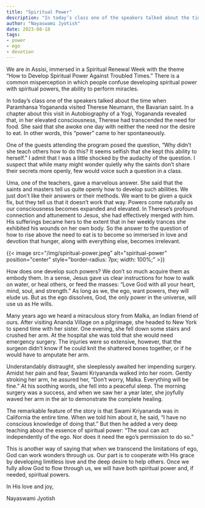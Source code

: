 ```yaml
---
title: "Spiritual Power"
description: "In today’s class one of the speakers talked about the time when Paramhansa Yogananda visited Therese Neumann, the Bavarian saint. In a chapter about this visit in Autobiography of a Yogi, Yogananda revealed that, in her elevated consciousness, Therese had transcended the need for food. She said that she awoke one day with neither the need nor the desire to eat. In other words, this “power” came to her spontaneously."
author: "Nayaswami Jyotish"
date: 2023-08-18
tags:
- power
- ego
- devotion
---
```


We are in Assisi, immersed in a Spiritual Renewal Week with the theme “How to Develop Spiritual Power Against Troubled Times.” There is a common misperception in which people confuse developing spiritual power with spiritual powers, the ability to perform miracles.

In today’s class one of the speakers talked about the time when Paramhansa Yogananda visited Therese Neumann, the Bavarian saint. In a chapter about this visit in Autobiography of a Yogi, Yogananda revealed that, in her elevated consciousness, Therese had transcended the need for food. She said that she awoke one day with neither the need nor the desire to eat. In other words, this “power” came to her spontaneously.

One of the guests attending the program posed the question, “Why didn’t she teach others how to do this? It seems selfish that she kept this ability to herself.” I admit that I was a little shocked by the audacity of the question. I suspect that while many might wonder quietly why the saints don’t share their secrets more openly, few would voice such a question in a class.

Uma, one of the teachers, gave a marvelous answer. She said that the saints and masters tell us quite openly how to develop such abilities. We just don’t like their answers or their methods. We want to be given a quick fix, but they tell us that it doesn’t work that way. Powers come naturally as our consciousness becomes expanded and elevated. In Therese’s profound connection and attunement to Jesus, she had effectively merged with him. His sufferings became hers to the extent that in her weekly trances she exhibited his wounds on her own body. So the answer to the question of how to rise above the need to eat is to become so immersed in love and devotion that hunger, along with everything else, becomes irrelevant.

{{< image src="/img/spiritual-power.jpeg" alt="spiritual-power" position="center" style="border-radius: 7px; width: 100%;" >}}

How does one develop such powers? We don’t so much acquire them as embody them. In a sense, Jesus gave us clear instructions for how to walk on water, or heal others, or feed the masses: “Love God with all your heart, mind, soul, and strength.” As long as we, the ego, want powers, they will elude us. But as the ego dissolves, God, the only power in the universe, will use us as He wills.

Many years ago we heard a miraculous story from Malka, an Indian friend of ours. After visiting Ananda Village on a pilgrimage, she headed to New York to spend time with her sister. One evening, she fell down some stairs and crushed her arm. At the hospital she was told that she would need emergency surgery. The injuries were so extensive, however, that the surgeon didn’t know if he could knit the shattered bones together, or if he would have to amputate her arm.

Understandably distraught, she sleeplessly awaited her impending surgery. Amidst her pain and fear, Swami Kriyananda walked into her room. Gently stroking her arm, he assured her, “Don’t worry, Malka. Everything will be fine.” At his soothing words, she fell into a peaceful sleep. The morning surgery was a success, and when we saw her a year later, she joyfully waved her arm in the air to demonstrate the complete healing.

The remarkable feature of the story is that Swami Kriyananda was in California the entire time. When we told him about it, he said, “I have no conscious knowledge of doing that.” But then he added a very deep teaching about the essence of spiritual power: “The soul can act independently of the ego. Nor does it need the ego’s permission to do so.”

This is another way of saying that when we transcend the limitations of ego, God can work wonders through us. Our part is to cooperate with His grace by developing limitless love and the deep desire to help others. Once we fully allow God to flow through us, we will have both spiritual power and, if needed, spiritual powers.

In His love and joy,

Nayaswami Jyotish
